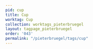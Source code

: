 ```yaml
---
pid: cup
title: Cup
worktag: Cup
collection: worktags_pieterbruegel
layout: tagpage_pieterbruegel
order: '043'
permalink: "/pieterbruegel/tags/cup"
---
```

